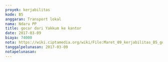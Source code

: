 ```yaml
---
proyek: kerjabilitas
kode: B5
anggaran: Transport lokal
nama: Ndaru PP
title: gocar dari Yakkum ke kantor
date: 2017-03-09
biaya: 74000
nota: https://wiki.ciptamedia.org/wiki/File:Maret_09_kerjabilitas_B5_gocar_yakkum_ke_kantor_ndaru.jpg
tanggalpelunasan: 2017-03-09
notapelunasan:
---
```

